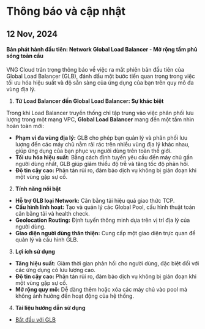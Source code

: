# Thông báo và cập nhật

## 12 Nov, 2024

#### Bản phát hành đầu tiên: Network **Global Load Balancer - Mở rộng tầm phủ sóng toàn cầu**

VNG Cloud trân trọng thông báo về việc ra mắt phiên bản đầu tiên của Global Load Balancer (GLB), đánh dấu một bước tiến quan trọng trong việc tối ưu hóa hiệu suất và độ sẵn sàng của ứng dụng của bạn trên quy mô đa vùng địa lý.

1. **Từ Load Balancer đến Global Load Balancer: Sự khác biệt**

Trong khi Load Balancer truyền thống chỉ tập trung vào việc phân phối lưu lượng trong một mạng VPC, **Global Load Balancer** mang đến một tầm nhìn hoàn toàn mới:

* **Phạm vi đa vùng địa lý:** GLB cho phép bạn quản lý và phân phối lưu lượng đến các máy chủ nằm rải rác trên nhiều vùng địa lý khác nhau, giúp ứng dụng của bạn phục vụ người dùng trên toàn thế giới.
* **Tối ưu hóa hiệu suất:** Bằng cách định tuyến yêu cầu đến máy chủ gần người dùng nhất, GLB giúp giảm thiểu độ trễ và tăng tốc độ phản hồi.
* **Độ tin cậy cao:** Phân tán rủi ro, đảm bảo dịch vụ không bị gián đoạn khi một vùng gặp sự cố.

2. **Tính năng nổi bật**

* **Hỗ trợ GLB loại Network:** Cân bằng tải hiệu quả giao thức TCP.
* **Cấu hình linh hoạt:** Tạo và quản lý các Global Pool, cấu hình thuật toán cân bằng tải và health check.
* **Geolocation Routing:** Định tuyến thông minh dựa trên vị trí địa lý của người dùng.
* **Giao diện người dùng thân thiện:** Cung cấp một giao diện trực quan để quản lý và cấu hình GLB.

3. **Lợi ích sử dụng**

* **Tăng hiệu suất:** Giảm thời gian phản hồi cho người dùng, đặc biệt đối với các ứng dụng có lưu lượng cao.
* **Độ tin cậy cao:** Phân tán rủi ro, đảm bảo dịch vụ không bị gián đoạn khi một vùng gặp sự cố.
* **Mở rộng quy mô:** Dễ dàng thêm hoặc xóa các máy chủ vào pool mà không ảnh hưởng đến hoạt động của hệ thống.

4. **Tài liệu hướng dẫn sử dụng**

* [Bắt đầu với GLB](https://docs.vngcloud.vn/vng-cloud-document/vn/global-load-balancer/network-glb/bat-dau-voi-network-glb)

